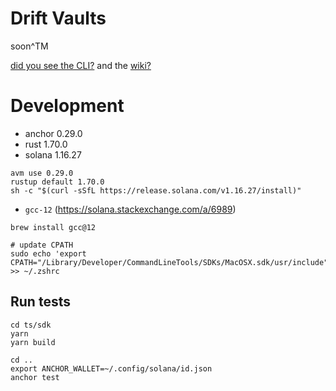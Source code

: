 # Drift Vaults

soon^TM


[did you see the CLI?](./ts/sdk/README.md) and the [wiki?](https://github.com/drift-labs/drift-vaults/wiki)


# Development

* anchor 0.29.0
* rust 1.70.0
* solana 1.16.27

```
avm use 0.29.0
rustup default 1.70.0
sh -c "$(curl -sSfL https://release.solana.com/v1.16.27/install)"
```

* `gcc-12` (https://solana.stackexchange.com/a/6989)
```
brew install gcc@12

# update CPATH
sudo echo 'export CPATH="/Library/Developer/CommandLineTools/SDKs/MacOSX.sdk/usr/include"' >> ~/.zshrc
```

## Run tests
```
cd ts/sdk
yarn
yarn build

cd ..
export ANCHOR_WALLET=~/.config/solana/id.json
anchor test
```
